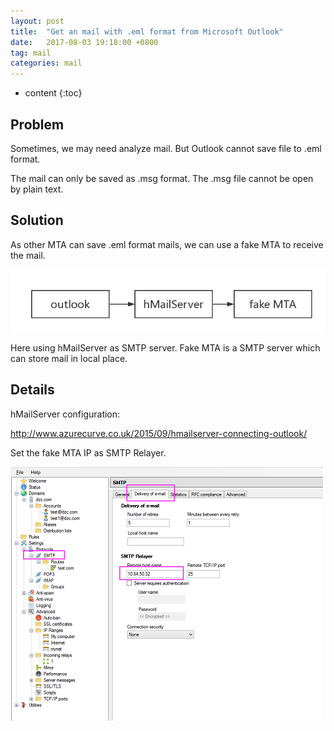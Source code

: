 ```yaml
---
layout: post
title:  "Get an mail with .eml format from Microsoft Outlook"
date:   2017-08-03 19:18:00 +0800
tag: mail
categories: mail
---
```


* content
{:toc}

## Problem

Sometimes, we may need analyze mail. But Outlook cannot save file to .eml format. 

The mail can only be saved as .msg format. The .msg file cannot be open by plain text.

## Solution

As other MTA can save .eml format mails, we can use a fake MTA to receive the mail.

![](https://raw.githubusercontent.com/deniswu1202/jekyll_pages/master/pic/20170803.1.png)




Here using  hMailServer as SMTP server. Fake MTA is a SMTP server which can store mail in local place.

## Details

hMailServer configuration:

http://www.azurecurve.co.uk/2015/09/hmailserver-connecting-outlook/

Set the fake MTA IP as SMTP Relayer.

![](https://raw.githubusercontent.com/deniswu1202/jekyll_pages/master/pic/0803.png)


